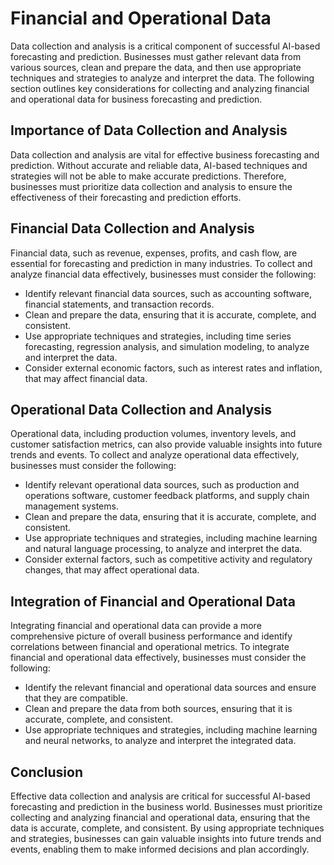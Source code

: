 Financial and Operational Data
====================================================================================================

Data collection and analysis is a critical component of successful AI-based forecasting and prediction. Businesses must gather relevant data from various sources, clean and prepare the data, and then use appropriate techniques and strategies to analyze and interpret the data. The following section outlines key considerations for collecting and analyzing financial and operational data for business forecasting and prediction.

Importance of Data Collection and Analysis
------------------------------------------

Data collection and analysis are vital for effective business forecasting and prediction. Without accurate and reliable data, AI-based techniques and strategies will not be able to make accurate predictions. Therefore, businesses must prioritize data collection and analysis to ensure the effectiveness of their forecasting and prediction efforts.

Financial Data Collection and Analysis
--------------------------------------

Financial data, such as revenue, expenses, profits, and cash flow, are essential for forecasting and prediction in many industries. To collect and analyze financial data effectively, businesses must consider the following:

* Identify relevant financial data sources, such as accounting software, financial statements, and transaction records.
* Clean and prepare the data, ensuring that it is accurate, complete, and consistent.
* Use appropriate techniques and strategies, including time series forecasting, regression analysis, and simulation modeling, to analyze and interpret the data.
* Consider external economic factors, such as interest rates and inflation, that may affect financial data.

Operational Data Collection and Analysis
----------------------------------------

Operational data, including production volumes, inventory levels, and customer satisfaction metrics, can also provide valuable insights into future trends and events. To collect and analyze operational data effectively, businesses must consider the following:

* Identify relevant operational data sources, such as production and operations software, customer feedback platforms, and supply chain management systems.
* Clean and prepare the data, ensuring that it is accurate, complete, and consistent.
* Use appropriate techniques and strategies, including machine learning and natural language processing, to analyze and interpret the data.
* Consider external factors, such as competitive activity and regulatory changes, that may affect operational data.

Integration of Financial and Operational Data
---------------------------------------------

Integrating financial and operational data can provide a more comprehensive picture of overall business performance and identify correlations between financial and operational metrics. To integrate financial and operational data effectively, businesses must consider the following:

* Identify the relevant financial and operational data sources and ensure that they are compatible.
* Clean and prepare the data from both sources, ensuring that it is accurate, complete, and consistent.
* Use appropriate techniques and strategies, including machine learning and neural networks, to analyze and interpret the integrated data.

Conclusion
----------

Effective data collection and analysis are critical for successful AI-based forecasting and prediction in the business world. Businesses must prioritize collecting and analyzing financial and operational data, ensuring that the data is accurate, complete, and consistent. By using appropriate techniques and strategies, businesses can gain valuable insights into future trends and events, enabling them to make informed decisions and plan accordingly.
